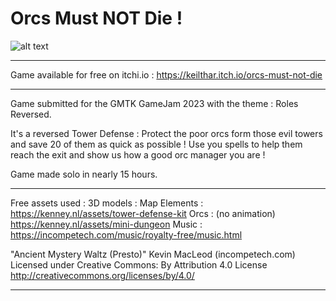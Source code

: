 # Orcs Must NOT Die !
![alt text]([http://url/to/img.png](https://img.itch.zone/aW1hZ2UvMjE1ODMwMS8xMjcxODk4OC5wbmc=/original/4jjjqR.png))

- - - - - - - - - - - - - - - - - - - - - -
Game available for free on itchi.io :
  https://keilthar.itch.io/orcs-must-not-die
- - - - - - - - - - - - - - - - - - - - - -

Game submitted for the GMTK GameJam 2023 with the theme : Roles Reversed.

It's a reversed Tower Defense :
Protect the poor orcs form those evil towers and save 20 of them as quick as possible !
Use you spells to help them reach the exit and show us how a good orc manager you are !

Game made solo in nearly 15 hours.

- - - - - - - - - - - - - - - - - - - - - -
Free assets used :
3D models :
  Map Elements :
  	https://kenney.nl/assets/tower-defense-kit
  Orcs : (no animation)
  	https://kenney.nl/assets/mini-dungeon
Music :
  https://incompetech.com/music/royalty-free/music.html
  
  "Ancient Mystery Waltz (Presto)" Kevin MacLeod (incompetech.com)
  Licensed under Creative Commons: By Attribution 4.0 License
  http://creativecommons.org/licenses/by/4.0/
- - - - - - - - - - - - - - - - - - - - - -

